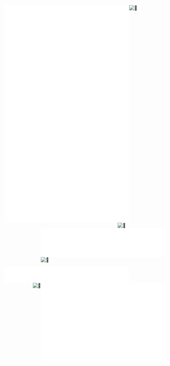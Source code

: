 [<img align="left" width="390" alt="🦑" src="https://raw.githubusercontent.com/wujunze/wujunze/main/general.svg">](#)
[<img align="right" width="150" alt="🦑" src="https://count.getloli.com/get/@:wujunze?theme=rule34">](https://www.youtube.com/watch?v=PqXPW0oBKgg)
[<img align="right" width="390" alt="🦑" src="https://raw.githubusercontent.com/wujunze/wujunze/main/medias.svg?p">](#)
<img align="right" width="390" height="31" alt="🦑" src="https://gist.githubusercontent.com/lowlighter/3c6eaedf50273adfb7a510822672f570/raw/placeholder.svg"> 

[<img align="left" width="390" alt="🦑" src="https://raw.githubusercontent.com/wujunze/wujunze/main/sponsors.svg">](https://github.com/wujunze/wujunze)
[<img align="right" width="390" alt="🦑" src="https://raw.githubusercontent.com/wujunze/wujunze/main/achievements.svg">](#)

<img width="100%" height="30" alt="🦑" src="https://gist.githubusercontent.com/lowlighter/3c6eaedf50273adfb7a510822672f570/raw/placeholder.svg"> 

[<img align="right" height="500" alt="🦑" src="https://user-images.githubusercontent.com/22963968/155458995-e4c24fff-d667-48cd-a1ce-1f66cd233a14.png">](#)

<!-- The world ender: https://user-images.githubusercontent.com/22963968/130322172-4e4996cd-eb3d-4013-9fc2-47e573413310.png -->
<!-- Farewell Miura: https://user-images.githubusercontent.com/22963968/119890439-1ff29f00-bf38-11eb-8515-d0a9c3c8a6b6.png -->
<!-- First steps with JavaScript: https://user-images.githubusercontent.com/22963968/114021347-e3c48b80-9870-11eb-8bc8-998bf39b4d0d.png -->